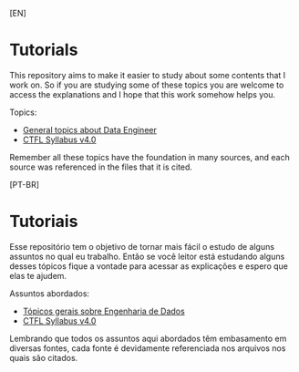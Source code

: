 
[EN]

# Tutorials


This repository aims to make it easier to study about some contents that I work on. So if you are studying some of these topics you are welcome to access the explanations and I hope that this work somehow helps you.


Topics:

- [General topics about Data Engineer](https://github.com/VictoriaMaia/Tutorials/tree/main/Engenharia%20de%20Dados)
- [CTFL Syllabus v4.0](https://github.com/VictoriaMaia/Tutorials/tree/main/Tests%20and%20Quality/CTFL%20certification)

Remember all these topics have the foundation in many sources, and each source was referenced in the files that it is cited.


[PT-BR]


# Tutoriais

Esse repositório tem o objetivo de tornar mais fácil o estudo de alguns assuntos no qual eu trabalho. Então se você leitor está estudando alguns desses tópicos fique a vontade para acessar as explicações e espero que elas te ajudem.

Assuntos abordados:

- [Tópicos gerais sobre Engenharia de Dados]([https://](https://github.com/VictoriaMaia/Tutorials/tree/main/Engenharia%20de%20Dados))
- [CTFL Syllabus v4.0](https://github.com/VictoriaMaia/Tutorials/tree/main/Tests%20and%20Quality/CTFL%20certification)

Lembrando que todos os assuntos aqui abordados têm embasamento em diversas fontes, cada fonte é devidamente referenciada nos arquivos nos quais são citados.


